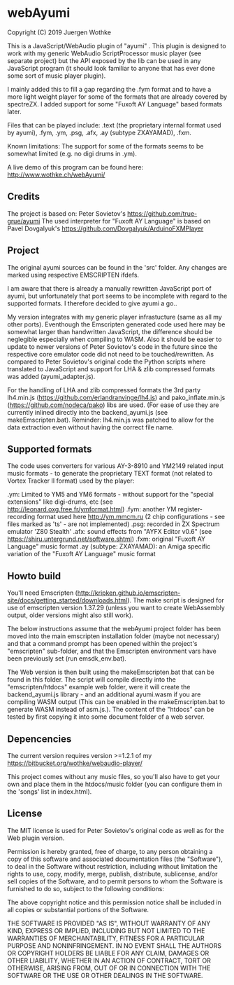 # webAyumi

Copyright (C) 2019 Juergen Wothke

This is a JavaScript/WebAudio plugin of "ayumi" . This plugin is designed to work with my generic WebAudio 
ScriptProcessor music player (see separate project) but the API exposed by the lib can be used in any 
JavaScript program (it should look familiar to anyone that has ever done some sort of music player plugin). 

I mainly added this to fill a gap regarding the .fym format and to have a more light weight player for
some of the formats that are already covered by spectreZX. I added support for some "Fuxoft AY Language"
based formats later.

Files that can be played include: .text (the proprietary internal format used by ayumi), .fym, .ym, 
.psg, .afx, .ay (subtype ZXAYAMAD), .fxm. 


Known limitations: The support for some of the formats seems to be somewhat limited (e.g. no digi drums
in .ym).

A live demo of this program can be found here: http://www.wothke.ch/webAyumi/


## Credits

The project is based on: Peter Sovietov's https://github.com/true-grue/ayumi
The used interpreter for "Fuxoft AY Language" is based on Pavel Dovgalyuk's https://github.com/Dovgalyuk/ArduinoFXMPlayer

## Project

The original ayumi sources can be found in the 'src' folder. Any changes are marked using respective
EMSCRIPTEN ifdefs. 

I am aware that there is already a manually rewritten JavaScript port of ayumi, but unfortunately that 
port seems to be incomplete with regard to the supported formats. I therefore decided to give ayumi a go..
   
My version integrates with my generic player infrastucture (same as all my other ports). Eventhough 
the Emscripten generated code used here may be somewhat larger than handwritten JavaScript, the 
difference should be neglegible especially when compiling to WASM. Also it should be easier to update 
to newer versions of Peter Sovietov's code in the future since the respective core emulator code did not 
need to be touched/rewritten. As compared to Peter Sovietov's original code the Python scripts where translated 
to JavaScript and support for LHA & zlib compressed formats was added (ayumi_adapter.js).

For the handling of LHA and zlib compressed formats the 3rd party 
lh4.min.js (https://github.com/erlandranvinge/lh4.js) and pako_inflate.min.js (https://github.com/nodeca/pako) libs 
are used. (For ease of use they are currently inlined directly into the backend_ayumi.js  (see makeEmscripten.bat). 
Reminder: lh4.min.js was patched to allow for the data extraction even without having the correct file name. 

## Supported formats

The code uses converters for various AY-3-8910 and YM2149 related input music formats - to generate the proprietary 
TEXT format (not related to Vortex Tracker II format) used by the player:

.ym: Limited to YM5 and YM6 formats - without support for the "special extensions" like digi-drums, etc (see http://leonard.oxg.free.fr/ymformat.html)
.fym: another YM register-recording format used here http://ym.mmcm.ru (2 chip configurations - see files marked as 'ts' - are not implemented)
.psg: recorded in ZX Spectrum emulator 'Z80 Stealth' 
.afx: sound effects from "AYFX Editor v0.6" (see https://shiru.untergrund.net/software.shtml)
.fxm: original "Fuxoft AY Language" music format
.ay (subtype: ZXAYAMAD): an Amiga specific variation of the "Fuxoft AY Language" music format


## Howto build

You'll need Emscripten (http://kripken.github.io/emscripten-site/docs/getting_started/downloads.html). The make script 
is designed for use of emscripten version 1.37.29 (unless you want to create WebAssembly output, older versions might 
also still work).

The below instructions assume that the webAyumi project folder has been moved into the main emscripten 
installation folder (maybe not necessary) and that a command prompt has been opened within the 
project's "emscripten" sub-folder, and that the Emscripten environment vars have been previously 
set (run emsdk_env.bat).

The Web version is then built using the makeEmscripten.bat that can be found in this folder. The 
script will compile directly into the "emscripten/htdocs" example web folder, were it will create 
the backend_ayumi.js library - and an additional ayumi.wasm if you are compiling WASM output (This can be enabled in the 
makeEmscripten.bat to generate WASM instead of asm.js.). 
The content of the "htdocs" can be tested by first copying it into some 
document folder of a web server. 


## Depencencies

The current version requires version >=1.2.1 of my https://bitbucket.org/wothke/webaudio-player/

This project comes without any music files, so you'll also have to get your own and place them
in the htdocs/music folder (you can configure them in the 'songs' list in index.html).


## License

The MIT license is used for Peter Sovietov's original code as well as for the 
Web plugin version.

Permission is hereby granted, free of charge, to any person obtaining a copy
of this software and associated documentation files (the "Software"), to deal
in the Software without restriction, including without limitation the rights
to use, copy, modify, merge, publish, distribute, sublicense, and/or sell
copies of the Software, and to permit persons to whom the Software is
furnished to do so, subject to the following conditions:

The above copyright notice and this permission notice shall be included in
all copies or substantial portions of the Software.

THE SOFTWARE IS PROVIDED "AS IS", WITHOUT WARRANTY OF ANY KIND, EXPRESS OR
IMPLIED, INCLUDING BUT NOT LIMITED TO THE WARRANTIES OF MERCHANTABILITY,
FITNESS FOR A PARTICULAR PURPOSE AND NONINFRINGEMENT. IN NO EVENT SHALL THE
AUTHORS OR COPYRIGHT HOLDERS BE LIABLE FOR ANY CLAIM, DAMAGES OR OTHER
LIABILITY, WHETHER IN AN ACTION OF CONTRACT, TORT OR OTHERWISE, ARISING FROM,
OUT OF OR IN CONNECTION WITH THE SOFTWARE OR THE USE OR OTHER DEALINGS IN
THE SOFTWARE.